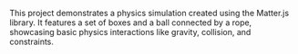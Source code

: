 This project demonstrates a physics simulation created using the Matter.js library. It features a set of boxes and a ball connected by a rope, showcasing basic physics interactions like gravity, collision, and constraints.
